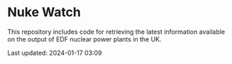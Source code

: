 # Nuke Watch

This repository includes code for retrieving the latest information available on the output of EDF nuclear power plants in the UK.

Last updated: 2024-01-17 03:09
